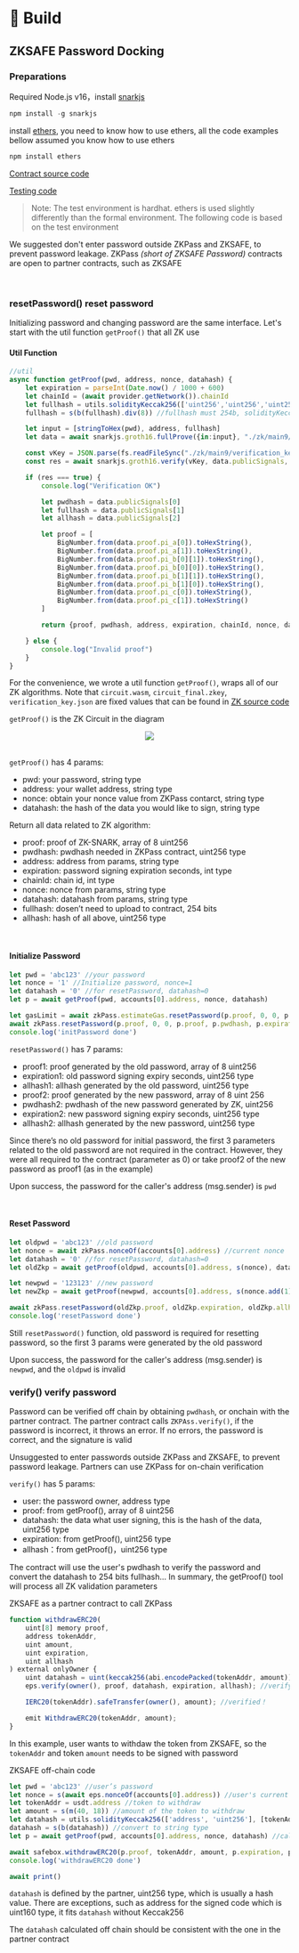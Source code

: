 # 🤖 Build
## ZKSAFE Password Docking

### Preparations
Required Node.js v16，install [snarkjs](https://github.com/iden3/snarkjs)
```javascript
npm install -g snarkjs
```
install [ethers](https://docs.ethers.io/v5/getting-started/),  you need to know how to use ethers, all the code examples bellow assumed you know how to use ethers
```javascript
npm install ethers
```
[Contract source code](https://github.com/ZKSAFE/all-contracts/tree/main/contracts/zkpass)

[Testing code](https://github.com/ZKSAFE/all-contracts/blob/main/test/ZKPass-test.js)

>Note: The test environment is hardhat. ethers is used slightly differently than the formal environment. The following code is based on the test environment

We suggested don't enter password outside ZKPass and ZKSAFE, to prevent password leakage. ZKPass *(short of ZKSAFE Password)* contracts are open to partner contracts, such as ZKSAFE

<br>

### resetPassword() reset password
Initializing password and changing password are the same interface. Let's start with the util function `getProof()` that all ZK use

#### Util Function
```javascript
//util
async function getProof(pwd, address, nonce, datahash) {
    let expiration = parseInt(Date.now() / 1000 + 600)
    let chainId = (await provider.getNetwork()).chainId
    let fullhash = utils.solidityKeccak256(['uint256','uint256','uint256','uint256'], [expiration, chainId, nonce, datahash])
    fullhash = s(b(fullhash).div(8)) //fullhash must 254b, solidityKeccak256 is 256b, so it need convert

    let input = [stringToHex(pwd), address, fullhash]
    let data = await snarkjs.groth16.fullProve({in:input}, "./zk/main9/circuit_js/circuit.wasm", "./zk/main9/circuit_final.zkey")

    const vKey = JSON.parse(fs.readFileSync("./zk/main9/verification_key.json"))
    const res = await snarkjs.groth16.verify(vKey, data.publicSignals, data.proof)

    if (res === true) {
        console.log("Verification OK")

        let pwdhash = data.publicSignals[0]
        let fullhash = data.publicSignals[1]
        let allhash = data.publicSignals[2]

        let proof = [
            BigNumber.from(data.proof.pi_a[0]).toHexString(),
            BigNumber.from(data.proof.pi_a[1]).toHexString(),
            BigNumber.from(data.proof.pi_b[0][1]).toHexString(),
            BigNumber.from(data.proof.pi_b[0][0]).toHexString(),
            BigNumber.from(data.proof.pi_b[1][1]).toHexString(),
            BigNumber.from(data.proof.pi_b[1][0]).toHexString(),
            BigNumber.from(data.proof.pi_c[0]).toHexString(),
            BigNumber.from(data.proof.pi_c[1]).toHexString()
        ]

        return {proof, pwdhash, address, expiration, chainId, nonce, datahash, fullhash, allhash}

    } else {
        console.log("Invalid proof")
    }
}
```

For the convenience, we wrote a util function `getProof()`, wraps all of our ZK algorithms. Note that `circuit.wasm`, `circuit_final.zkey`, `verification_key.json` are fixed values that can be found in [ZK source code](https://github.com/ZKSAFE/all-contracts/tree/main/zk)

`getProof()` is the ZK Circuit in the diagram
<br>
<div align="center"><img src="../images/zkpass-1.png"></div>
<br>

`getProof()` has 4 params:

* pwd: your password, string type
* address: your wallet address, string type
* nonce: obtain your nonce value from ZKPass contarct, string type
* datahash: the hash of the data you would like to sign, string type

Return all data related to ZK algorithm:

* proof: proof of ZK-SNARK, array of 8 uint256
* pwdhash: pwdhash needed in ZKPass contract, uint256 type
* address: address from params, string type
* expiration: password signing expiration seconds, int type
* chainId: chain id, int type
* nonce: nonce from params, string type
* datahash: datahash from params, string type
* fullhash: dosen’t need to upload to contract, 254 bits
* allhash: hash of all above, uint256 type
<br>



#### Initialize Password

```javascript
let pwd = 'abc123' //your password
let nonce = '1' //Initialize password, nonce=1
let datahash = '0' //for resetPassword, datahash=0
let p = await getProof(pwd, accounts[0].address, nonce, datahash)

let gasLimit = await zkPass.estimateGas.resetPassword(p.proof, 0, 0, p.proof, p.pwdhash, p.expiration, p.allhash)
await zkPass.resetPassword(p.proof, 0, 0, p.proof, p.pwdhash, p.expiration, p.allhash, {gasLimit})
console.log('initPassword done')
```

`resetPassword()` has 7 params:

* proof1: proof generated by the old password, array of 8 uint256
* expiration1: old password signing expiry seconds, uint256 type
* allhash1: allhash generated by the old password, uint256 type
* proof2: proof generated by the new password, array of 8 uint 256
* pwdhash2: pwdhash of the new password generated by ZK, uint256
* expiration2: new password signing expiry seconds, uint256 type
* allhash2: allhash generated by the new password, uint256 type

Since there’s no old password for initial password, the first 3 parameters related to the old password are not required in the contract. However, they were all required to the contract (parameter as 0) or take proof2 of the new password as proof1 (as in the example)

Upon success, the password for the caller's address (msg.sender) is `pwd`

<br>

#### Reset Password

```javascript
let oldpwd = 'abc123' //old password
let nonce = await zkPass.nonceOf(accounts[0].address) //current nonce
let datahash = '0' //for resetPassword, datahash=0
let oldZkp = await getProof(oldpwd, accounts[0].address, s(nonce), datahash) //old password proof

let newpwd = '123123' //new password
let newZkp = await getProof(newpwd, accounts[0].address, s(nonce.add(1)/**new password nonce+1*/), datahash) //new password proof

await zkPass.resetPassword(oldZkp.proof, oldZkp.expiration, oldZkp.allhash, newZkp.proof, newZkp.pwdhash, newZkp.expiration, newZkp.allhash)
console.log('resetPassword done')
```

Still `resetPassword()` function, old password is required for resetting password, so the first 3 params were generated by the old password

Upon success, the password for the caller's address (msg.sender) is `newpwd`, and the `oldpwd` is invalid
<br>

### verify() verify password 
Password can be verified off chain by obtaining `pwdhash`, or onchain with the partner contract. The partner contract calls `ZKPAss.verify()`, if the password is incorrect, it throws an error. If no errors, the password is correct, and the signature is valid

Unsuggested to enter passwords outside ZKPass and ZKSAFE, to prevent password leakage. Partners can use ZKPass for on-chain verification

`verify()` has 5 params:

* user: the password owner, address type
* proof: from getProof(), array of 8 uint256
* datahash: the data what user signing, this is the hash of the data, uint256 type
* expiration: from getProof(), uint256 type
* allhash：from getProof()，uint256 type

The contract will use the user's pwdhash to verify the password and convert the datahash to 254 bits fullhash... In summary, the getProof() tool will process all ZK validation parameters

ZKSAFE as a partner contract to call ZKPass 
```javascript
function withdrawERC20(
    uint[8] memory proof,
    address tokenAddr,
    uint amount,
    uint expiration,
    uint allhash
) external onlyOwner {
    uint datahash = uint(keccak256(abi.encodePacked(tokenAddr, amount))); //calculate datahash
    eps.verify(owner(), proof, datahash, expiration, allhash); //verify password and signing

    IERC20(tokenAddr).safeTransfer(owner(), amount); //verified！

    emit WithdrawERC20(tokenAddr, amount);
}
```
In this example, user wants to withdaw the token from ZKSAFE, so the `tokenAddr` and token `amount` needs to be signed with password

ZKSAFE off-chain code
```javascript
let pwd = 'abc123' //user’s password 
let nonce = s(await eps.nonceOf(accounts[0].address)) //user's current nonce
let tokenAddr = usdt.address //token to withdraw
let amount = s(m(40, 18)) //amount of the token to withdraw
let datahash = utils.solidityKeccak256(['address', 'uint256'], [tokenAddr, amount]) //calculate datahash
datahash = s(b(datahash)) //convert to string type
let p = await getProof(pwd, accounts[0].address, nonce, datahash) //calculate ZK Proof

await safebox.withdrawERC20(p.proof, tokenAddr, amount, p.expiration, p.allhash) //call the contract, withdraw
console.log('withdrawERC20 done')

await print()
```

`datahash` is defined by the partner, uint256 type, which is usually a hash value. There are exceptions, such as address for the signed code which is uint160 type, it fits `datahash` without Keccak256

The `datahash` calculated off chain should be consistent with the one in the partner contract

